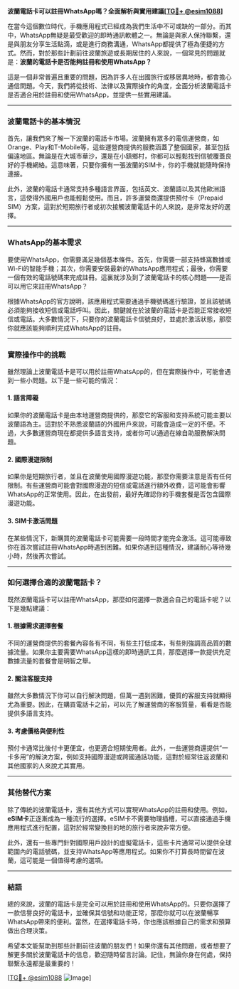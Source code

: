 **波蘭電話卡可以註冊WhatsApp嗎？全面解析與實用建議[[TG💪+ @esim1088](https://t.me/s/esim1088)]**

在當今這個數位時代，手機應用程式已經成為我們生活中不可或缺的一部分。而其中，WhatsApp無疑是最受歡迎的即時通訊軟體之一。無論是與家人保持聯繫，還是與朋友分享生活點滴，或是進行商務溝通，WhatsApp都提供了極為便捷的方式。然而，對於那些計劃前往波蘭旅遊或長期居住的人來說，一個常見的問題就是：**波蘭的電話卡是否能夠註冊和使用WhatsApp？**

這是一個非常普遍且重要的問題，因為許多人在出國旅行或移居異地時，都會擔心通信問題。今天，我們將從技術、法律以及實際操作的角度，全面分析波蘭電話卡是否適合用於註冊和使用WhatsApp，並提供一些實用建議。

---

### 波蘭電話卡的基本情況

首先，讓我們來了解一下波蘭的電話卡市場。波蘭擁有眾多的電信運營商，如Orange、Play和T-Mobile等，這些運營商提供的服務涵蓋了整個國家，甚至包括偏遠地區。無論是在大城市華沙，還是在小鎮鄉村，你都可以輕鬆找到信號覆蓋良好的手機網絡。這意味著，只要你擁有一張波蘭的SIM卡，你的手機就能隨時保持連接。

此外，波蘭的電話卡通常支持多種語言界面，包括英文、波蘭語以及其他歐洲語言，這使得外國用戶也能輕鬆使用。而且，許多運營商還提供預付卡（Prepaid SIM）方案，這對於短期旅行者或初次接觸波蘭電話卡的人來說，是非常友好的選擇。

---

### WhatsApp的基本需求

要使用WhatsApp，你需要滿足幾個基本條件。首先，你需要一部支持蜂窩數據或Wi-Fi的智能手機；其次，你需要安裝最新的WhatsApp應用程式；最後，你需要一個有效的電話號碼來完成註冊。這裏就涉及到了波蘭電話卡的核心問題——是否可以用它來註冊WhatsApp？

根據WhatsApp的官方說明，該應用程式需要通過手機號碼進行驗證，並且該號碼必須能夠接收短信或電話呼叫。因此，關鍵就在於波蘭的電話卡是否能正常接收短信或電話。大多數情況下，只要你的波蘭電話卡信號良好，並處於激活狀態，那麼你就應該能夠順利完成WhatsApp的註冊。

---

### 實際操作中的挑戰

雖然理論上波蘭電話卡是可以用於註冊WhatsApp的，但在實際操作中，可能會遇到一些小問題。以下是一些可能的情況：

#### 1. **語言障礙**
   如果你的波蘭電話卡是由本地運營商提供的，那麼它的客服和支持系統可能主要以波蘭語為主。這對於不熟悉波蘭語的外國用戶來說，可能會造成一定的不便。不過，大多數運營商現在都提供多語言支持，或者你可以通過在線自助服務解決問題。

#### 2. **國際漫遊限制**
   如果你是短期旅行者，並且在波蘭使用國際漫遊功能，那麼你需要注意是否有任何限制。有些運營商可能會對國際漫遊的短信或電話進行額外收費，這可能會影響WhatsApp的正常使用。因此，在出發前，最好先確認你的手機套餐是否包含國際漫遊功能。

#### 3. **SIM卡激活問題**
   在某些情況下，新購買的波蘭電話卡可能需要一段時間才能完全激活。這可能導致你在首次嘗試註冊WhatsApp時遇到困難。如果你遇到這種情況，建議耐心等待幾小時，然後再次嘗試。

---

### 如何選擇合適的波蘭電話卡？

既然波蘭電話卡可以註冊WhatsApp，那麼如何選擇一款適合自己的電話卡呢？以下是幾點建議：

#### 1. **根據需求選擇套餐**
   不同的運營商提供的套餐內容各有不同，有些主打低成本，有些則強調高品質的數據流量。如果你主要需要WhatsApp這樣的即時通訊工具，那麼選擇一款提供充足數據流量的套餐會是明智之舉。

#### 2. **關注客服支持**
   雖然大多數情況下你可以自行解決問題，但萬一遇到困難，優質的客服支持就顯得尤為重要。因此，在購買電話卡之前，可以先了解運營商的客服質量，看看是否能提供多語言支持。

#### 3. **考慮價格與便利性**
   預付卡通常比後付卡更便宜，也更適合短期使用者。此外，一些運營商還提供“一卡多用”的解決方案，例如支持國際漫遊或跨國通話功能，這對於經常往返波蘭和其他國家的人來說尤其實用。

---

### 其他替代方案

除了傳統的波蘭電話卡，還有其他方式可以實現WhatsApp的註冊和使用。例如，**eSIM卡**正逐漸成為一種流行的選擇。eSIM卡不需要物理插槽，可以直接通過手機應用程式進行配置，這對於經常變換目的地的旅行者來說非常方便。

此外，還有一些專門針對國際用戶設計的虛擬電話卡，這些卡片通常可以提供全球範圍內的電話號碼，並支持WhatsApp等應用程式。如果你不打算長時間留在波蘭，這可能是一個值得考慮的選項。

---

### 結語

總的來說，波蘭的電話卡是完全可以用於註冊和使用WhatsApp的。只要你選擇了一款信譽良好的電話卡，並確保其信號和功能正常，那麼你就可以在波蘭暢享WhatsApp帶來的便利。當然，在選擇電話卡時，你也應該根據自己的需求和預算做出合理決策。

希望本文能幫助到那些計劃前往波蘭的朋友們！如果你還有其他問題，或者想要了解更多關於波蘭電話卡的信息，歡迎隨時留言討論。記住，無論你身在何處，保持聯繫永遠都是最重要的！

[[TG💪+ @esim1088](https://t.me/s/esim1088) ![Image](https://i.postimg.cc/4NQfJmqS/Snipaste-2025-05-13-00-14-12.png)]